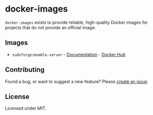 # docker-images

`docker-images` exists to provide reliable, high-quality Docker images for
projects that do not provide an official image.

## Images

- `sudoforge/mumble-server` - [Documentation][doc/mumble-server] - [Docker Hub][hub/mumble-server]

## Contributing

Found a bug, or want to suggest a new feature? Please [create an issue][core-issues].

## License

Licensed under MIT.

[core-issues]: https://github.com/sudoforge/docker-images/issues
[doc/mumble-server]: https://github.com/sudoforge/docker-images/tree/master/mumble-server
[hub/mumble-server]: https://hub.docker.com/r/sudoforge/mumble-server
